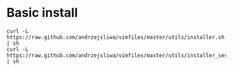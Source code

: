 # Basic install

    curl -L https://raw.github.com/andrzejsliwa/vimfiles/master/utils/installer.sh | sh
    curl -L https://raw.github.com/andrzejsliwa/vimfiles/master/utils/installer_server.sh | sh
